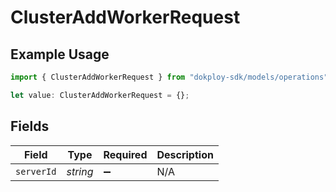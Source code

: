 # ClusterAddWorkerRequest

## Example Usage

```typescript
import { ClusterAddWorkerRequest } from "dokploy-sdk/models/operations";

let value: ClusterAddWorkerRequest = {};
```

## Fields

| Field              | Type               | Required           | Description        |
| ------------------ | ------------------ | ------------------ | ------------------ |
| `serverId`         | *string*           | :heavy_minus_sign: | N/A                |